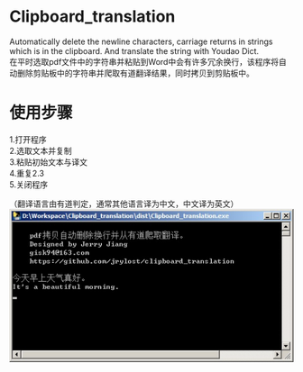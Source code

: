 # Clipboard_translation
Automatically delete the newline characters, carriage returns in strings which is in the clipboard. And translate the string with Youdao Dict.    
在平时选取pdf文件中的字符串并粘贴到Word中会有许多冗余换行，该程序将自动删除剪贴板中的字符串并爬取有道翻译结果，同时拷贝到剪贴板中。


# 使用步骤
1.打开程序  
2.选取文本并复制  
3.粘贴初始文本与译文  
4.重复2.3  
5.关闭程序  

（翻译语言由有道判定，通常其他语言译为中文，中文译为英文）
![image1](https://github.com/jrylost/hd/blob/master/20190227.jpg)
